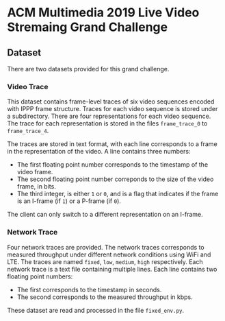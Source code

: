 # ACM Multimedia 2019 Live Video Stremaing Grand Challenge 
## Dataset
There are two datasets provided for this grand challenge. 

### Video Trace

This dataset contains frame-level traces of six video sequences encoded with IPPP frame structure.  Traces for each video sequence is stored under a subdirectory.  There are four representations for each video sequence.  The trace for each representation is stored in the files `frame_trace_0` to `frame_trace_4`. 

The traces are stored in text format, with each line corresponds to a frame in the representation of the video.  A line contains three numbers:

- The first floating point number corresponds to the timestamp of the video frame.
- The second floating point number correponds to the size of the video frame, in bits.
- The third integer, is either `1` or `0`, and is a flag that indicates if the frame is an I-frame (if `1`) or a P-frame (if `0`).

The client can only switch to a different representation on an I-frame.

### Network Trace

Four network traces are provided.  The network traces corresponds to measured throughput under different network conditions using WiFi and LTE.  The traces are named `fixed`, `low`, `medium`, `high` respectively.  Each network trace is a text file containing multiple lines.  Each line contains two floating point numbers:

- The first corresponds to the timestamp in seconds.
- The second corresponds to the measured throughput in kbps.

These dataset are read and processed in the file `fixed_env.py`. 

